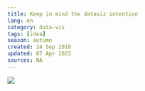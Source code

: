 ```yaml
---
title: Keep in mind the dataviz intention
lang: en
category: data-vis
tags: [idea]
season: autumn
created: 24 Sep 2018
updated: 07 Apr 2023
sources: NA
---
```


![](../../assets/files/Data-Viz-Intention.png)